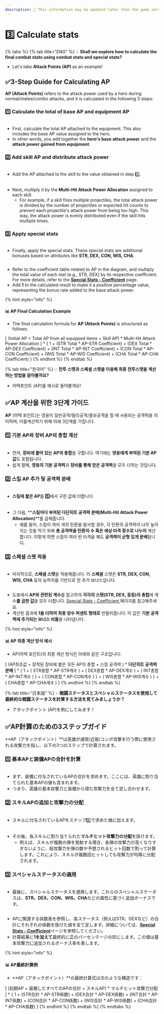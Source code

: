 ```yaml
---
description: 🛑 This information may be updated later than the game server data.
---
```


# 3️⃣ Calculate stats

{% tabs %}
{% tab title="ENG" %}
💡 **Shall we explore how to calculate the final combat stats using combat stats and special stats?**

* Let's take **Attack Points (AP)** as an example!

## ✅3-Step Guide for Calculating AP

**AP (Attack Points)** refers to the attack power used by a hero during normal/melee/combo attacks, and it is calculated in the following 3 steps:

### **1️⃣** Calculate the total of base AP and equipment AP

<figure><img src="../../../.gitbook/assets/image (39).png" alt=""><figcaption></figcaption></figure>

* First, calculate the total AP attached to the equipment. This also includes the base AP value assigned to the hero.
* In other words, you add together the **hero's base attack power** and the **attack power gained from equipment**.

### **2️⃣** Add skill AP and distribute attack power

<figure><img src="../../../.gitbook/assets/image (40).png" alt=""><figcaption></figcaption></figure>

* Add the AP attached to the skill to the value obtained in step 1️⃣.

<figure><img src="../../../.gitbook/assets/image (41).png" alt=""><figcaption></figcaption></figure>

* Next, multiply it by the **Multi-Hit Attack Power Allocation** assigned to each skill.
  * For example, if a skill fires multiple projectiles, the total attack power is divided by the number of projectiles or expected hit counts to prevent each projectile's attack power from being too high. This way, the attack power is evenly distributed even if the skill hits multiple times.

### **3️⃣** Apply special stats

<figure><img src="../../../.gitbook/assets/image (42).png" alt=""><figcaption></figcaption></figure>

* Finally, apply the special stats. These special stats are additional bonuses based on attributes like **STR, DEX, CON, WIS, CHA**.

<figure><img src="../../../.gitbook/assets/image (43).png" alt=""><figcaption></figcaption></figure>

* Refer to the coefficient table related to AP in the diagram, and multiply the total value of each stat (e.g., STR, DEX) by its respective coefficient. For more details, refer to the [**Special Stats - Coefficient**](special-stats/special-stats-coefficient.md) page.
* Add **1** to the calculated result to make it a positive percentage value, representing the bonus rate added to the base attack power.

{% hint style="info" %}
#### 📊 AP Final Calculation Example

* The final calculation formula for **AP (Attack Points)** is structured as follows:

\[ (Initial AP + Total AP from all equipped items + Skill AP) \* Multi-Hit Attack Power Allocation ] \* { 1 + (STR Total \* AP-STR Coefficient) + (DEX Total \* AP-DEX Coefficient) + (INT Total \* AP-INT Coefficient) + (CON Total \* AP-CON Coefficient) + (WIS Total \* AP-WIS Coefficient) + (CHA Total \* AP-CHA Coefficient) }
{% endhint %}
{% endtab %}

{% tab title="한국어" %}
💡 **전투 스탯과 스페셜 스탯을 이용해 최종 전투스탯을 계산하는 방법을 알아볼까요?**&#x20;

* 어택포인트 (AP)를 예시로 들어볼게요!

## ✅AP 계산을 위한 3단계 가이드

**AP** (어택 포인트)는 영웅이 일반공격/밀리공격/콤보공격을 할 때 사용되는 공격력을 의미하며, 이를계산하기 위해 아래 3단계를 거칩니다.

### **1️⃣ 기본 AP와 장비 AP의 총합 계산**

<figure><img src="../../../.gitbook/assets/image (39).png" alt=""><figcaption></figcaption></figure>

* 먼저, **장비에 붙어 있는 AP의 총합**을 구합니다. 여기에는 **영웅에게 부여된 기본 AP 값**도 포함됩니다.
* 쉽게 말해, **영웅의 기본 공격력**과 **장비를 통해 얻은 공격력**을 모두 더하는 것입니다.

### **2️⃣ 스킬 AP 추가 및 공격력 분배**

<figure><img src="../../../.gitbook/assets/image (40).png" alt=""><figcaption></figcaption></figure>

* **스킬에 붙은 AP**를 **1️⃣**에서 구한 값에 더합니다.

<figure><img src="../../../.gitbook/assets/image (41).png" alt=""><figcaption></figcaption></figure>

* 그 다음, \*\***스킬마다 부여된 다단히트 공격력 분배(Multi-Hit Attack Power Allocation)**\*\*를 곱해줍니다.
  * 예를 들어, 스킬이 여러 개의 탄환을 발사할 경우, 각 탄환의 공격력이 너무 높아지는 것을 막기 위해 **총 공격력을 탄환의 수 혹은 예상 타격 횟수로 나누어** 계산합니다. 이렇게 하면 스킬이 여러 번 타격을 해도 **공격력이 균형 있게 분배**됩니다.

### **3️⃣ 스페셜 스탯 적용**

<figure><img src="../../../.gitbook/assets/image (42).png" alt=""><figcaption></figcaption></figure>

* 마지막으로, **스페셜 스탯**을 적용해줍니다. 이 **스페셜** 스탯은 **STR, DEX, CON, WIS, CHA** 등의 능력치를 기반으로 한 추가 보너스입니다.

<figure><img src="../../../.gitbook/assets/image (43).png" alt=""><figcaption></figcaption></figure>

* 도표에서 **AP와 관련된 계수**를 참고하여 **각각의 스탯(STR, DEX, 등등)의 총합**에 계수**를 곱한 값**을 모두 더합니다. [Special Stats - Coefficient ](special-stats/special-stats-coefficient.md)페이지를 참고해주세요.
* 계산된 결과에 **1을 더하여 최종 양수 퍼센트 형태로** 만들어줍니다. 이 값은 **기본 공격력에 추가되는 보너스 비율**을 나타냅니다.

{% hint style="info" %}
#### 📊 AP 최종 계산 방식 예시

* AP(어택 포인트)의 최종 계산 방식은 아래와 같은 구조입니다:

\[ (AP최초값 + 장착된 장비에 붙은 모든 AP의 총합 + 스킬 공격력 ) \* **다단히트 공격력 분배** ] \* { 1 + ( STR총합 \* AP-STR계수 ) + ( DEX총합 \* AP-DEX계수 ) + ( INT총합 \* AP-INT계수 ) } + ( CON총합 \* AP-CON계수 ) } + ( WIS총합 \* AP-WIS계수 ) } + ( CHA총합 \* AP-CHA계수 ) }
{% endhint %}
{% endtab %}

{% tab title="日本語" %}
💡 **戦闘ステータスとスペシャルステータスを使用して最終的な戦闘ステータスを計算する方法を見てみましょうか？**

* アタックポイント (AP)を例にしてみます！

## ✅AP計算のための3ステップガイド

\*\*AP（アタックポイント）\*\*は英雄が通常/近接/コンボ攻撃を行う際に使用される攻撃力を指し、以下の3つのステップで計算されます。

### **1️⃣** 基本APと装備APの合計を計算

<figure><img src="../../../.gitbook/assets/image (39).png" alt=""><figcaption></figcaption></figure>

* まず、装備に付与されているAPの合計を求めます。ここには、英雄に割り当てられた基本APの値も含まれます。&#x20;
* つまり、英雄の基本攻撃力と装備から得た攻撃力を全て足し合わせます。

### **2️⃣** スキルAPの追加と攻撃力の分配

<figure><img src="../../../.gitbook/assets/image (40).png" alt=""><figcaption></figcaption></figure>

* スキルに付与されているAPをステップ1️⃣で求めた値に加えます。

<figure><img src="../../../.gitbook/assets/image (41).png" alt=""><figcaption></figcaption></figure>

* その後、各スキルに割り当てられた**マルチヒット攻撃力の分配**を掛けます。
  * 例えば、スキルが複数の弾を発射する場合、各弾の攻撃力が高くなりすぎないように、総攻撃力を弾の数や予想されるヒット回数で割って計算します。これにより、スキルが複数回ヒットしても攻撃力が均等に分配されます。

### **3️⃣** スペシャルステータスの適用

<figure><img src="../../../.gitbook/assets/image (42).png" alt=""><figcaption></figcaption></figure>

* 最後に、スペシャルステータスを適用します。これらのスペシャルステータスは、**STR、DEX、CON、WIS、CHA**などの属性に基づく追加ボーナスです。

<figure><img src="../../../.gitbook/assets/image (43).png" alt=""><figcaption></figcaption></figure>

* APに関連する係数表を参照し、各ステータス（例えばSTR、DEXなど）の合計にそれぞれの係数を掛けた値を全て足します。詳細については、[**Special Stats - Coefficient**](special-stats/special-stats-coefficient.md)ページを参照してください。
* 計算結果に**1を加えて**最終的に正のパーセンテージの形にします。この値は基本攻撃力に追加されるボーナス率を表します。

{% hint style="info" %}
#### 📊 AP最終計算例

* \*\*AP（アタックポイント）\*\*の最終計算式は次のような構造です：

\[ (初期AP + 装備したすべてのAPの合計 + スキルAP) \* マルチヒット攻撃力分配 ] \* { 1 + (STR合計 \* AP-STR係数) + (DEX合計 \* AP-DEX係数) + (INT合計 \* AP-INT係数) + (CON合計 \* AP-CON係数) + (WIS合計 \* AP-WIS係数) + (CHA合計 \* AP-CHA係数) }
{% endhint %}
{% endtab %}
{% endtabs %}













